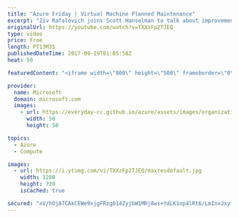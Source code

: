 ```yaml
---
title: "Azure Friday | Virtual Machine Planned Maintenance"
excerpt: "Ziv Rafalovich joins Scott Hanselman to talk about improvements to the planned maintenance experience in Azure, including better visibility and control of maintenance events that impact virtual machine availability. Learn how to create alerts, discover which virtual machines are scheduled for maintenance,"
originalUrl: https://youtube.com/watch?v=TXXzFp2TJEQ
type: video
price: Free
length: PT13M3S
publishedDateTime: 2017-09-19T01:05:58Z
heat: 50

featuredContent: "<iframe width=\"800\" height=\"500\" frameborder=\"0\" src=\"https://www.youtube.com/embed/TXXzFp2TJEQ\" allow=\"accelerometer; autoplay; encrypted-media; gyroscope; picture-in-picture\" allowfullscreen></iframe>"

provider:
  name: Microsoft
  domain: microsoft.com
  images:
    - url: https://everyday-cc.github.io/azure/assets/images/organizations/microsoft.com-50x50.jpg
      width: 50
      height: 50

topics:
  - Azure
  - Compute

images:
  - url: https://i.ytimg.com/vi/TXXzFp2TJEQ/maxresdefault.jpg
    width: 1280
    height: 720
    isCached: true

secured: "nV/hOjA7CAkCEWe9xjgFRzg014ZyjbW1MRj8ws+YdLK1np4lRt6/LmInxJxyfhJhiVAx1GJwbcXwTq0ghryLGGXiYxsNP6u2U9SocJqYiUt/S84r+gUv4nceRWQQmLhFEmPkglx0I5X+MRRRNwAvO5X2QS3OGUqnsbg046O9PBoxbWapkDlqWuinXInt2OPqmmts7t/2VZHfe2JoIKoXXRb6WQZRfwT6rhM1XcWGVZhIpradX8AzwKmOJY2gxsR4I8JjWCIef1Q/9zpZe414gpMvPnjrDl/uQkTWt+MRQD2Tn8eF6bl72/RZPb1/bv3FKCM7cmCfA3+H5z2CB8dsxHvPHL/8q+2JRDy+NntSMNJf6sIJGoYCbRqGIkc6pCDTvKjTemW+2PYWSx3QQrflgOCbGvFNN6srKEoegHiv7CM=;8ojJdw5W/6bSM9DtOV1dQg=="
---
```


